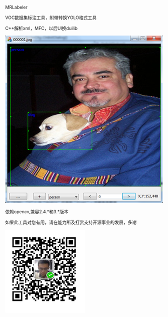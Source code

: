 MRLabeler

VOC数据集标注工具，附带转换YOLO格式工具

C++解析xml，MFC，以后UI换duilib

![VOCLabeler](VOCLabeler.png)

依赖opencv,兼容2.4.\*和3.\*版本


如果此工具对您有用，请在能力所及打赏支持开源事业的发展，多谢

![donate](donate.jpg)
